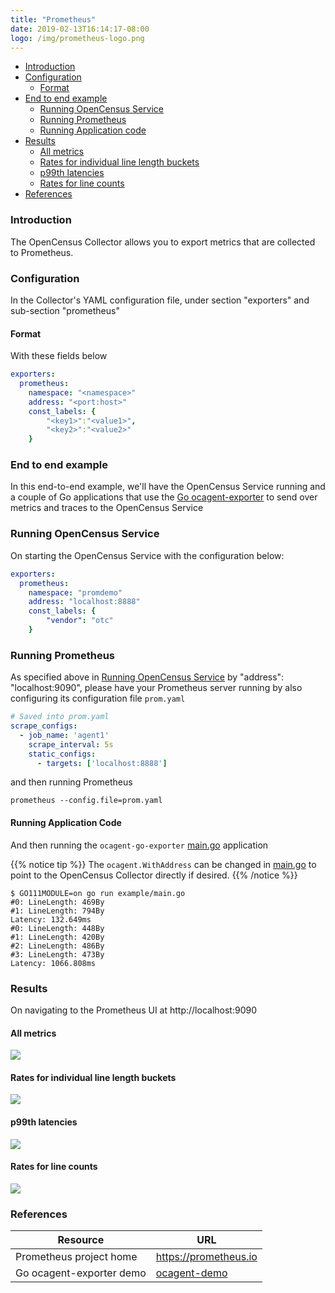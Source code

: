```yaml
---
title: "Prometheus"
date: 2019-02-13T16:14:17-08:00
logo: /img/prometheus-logo.png
---
```


- [Introduction](#introduction)
- [Configuration](#configuration)
    - [Format](#format)
- [End to end example](#end-to-end-example)
    - [Running OpenCensus Service](#running-opencensus-service)
    - [Running Prometheus](#running-prometheus)
    - [Running Application code](#running-application-code)
- [Results](#results)
    - [All metrics](#all-metrics)
    - [Rates for individual line length buckets](#rates-for-individual-line-length-buckets)
    - [p99th latencies](#p99th-latencies)
    - [Rates for line counts](#rates-for-line-counts)
- [References](#references)

### Introduction

The OpenCensus Collector allows you to export metrics that are collected to Prometheus.

### Configuration

In the Collector's YAML configuration file, under section "exporters" and sub-section "prometheus"

#### Format
With these fields below

```yaml
exporters:
  prometheus:
    namespace: "<namespace>"
    address: "<port:host>"
    const_labels: {
        "<key1>":"<value1>",
        "<key2>":"<value2>"
    }
```

### End to end example

In this end-to-end example, we'll have the OpenCensus Service running and a couple of Go applications
that use the [Go ocagent-exporter](/exporters/supported-exporters/go/ocagent)
to send over metrics and traces to the OpenCensus Service

### Running OpenCensus Service

On starting the OpenCensus Service with the configuration below:

```yaml
exporters:
  prometheus:
    namespace: "promdemo"
    address: "localhost:8888"
    const_labels: {
        "vendor": "otc"
    }
```

### Running Prometheus
As specified above in [Running OpenCensus Service](#running-opencensus-service) by "address": "localhost:9090", please have your Prometheus server running by also configuring
its configuration file `prom.yaml`
```yaml
# Saved into prom.yaml
scrape_configs:
  - job_name: 'agent1'
    scrape_interval: 5s
    static_configs:
      - targets: ['localhost:8888']
```

and then running Prometheus
```shell
prometheus --config.file=prom.yaml
```

#### Running Application Code

And then running the `ocagent-go-exporter` [main.go](/exporters/supported-exporters/go/ocagent/#end-to-end-example) application

{{% notice tip %}}
The `ocagent.WithAddress` can be changed in [main.go](/exporters/supported-exporters/go/ocagent/#end-to-end-example) to point to the OpenCensus Collector directly if desired.
{{% /notice %}}

```shell
$ GO111MODULE=on go run example/main.go
#0: LineLength: 469By
#1: LineLength: 794By
Latency: 132.649ms
#0: LineLength: 448By
#1: LineLength: 420By
#2: LineLength: 486By
#3: LineLength: 473By
Latency: 1066.808ms
```

### Results

On navigating to the Prometheus UI at http://localhost:9090

####  All metrics
![](/images/ocagent-exporter-prometheus-all-metrics.png)

#### Rates for individual line length buckets
![](/images/ocagent-exporter-prometheus-line_lengths-rate.png)

#### p99th latencies
![](/images/ocagent-exporter-prometheus-p99-latency.png)

#### Rates for line counts
![](/images/ocagent-exporter-prometheus-line_counts-rate.png)

### References

Resource|URL
---|---
Prometheus project home|https://prometheus.io
Go ocagent-exporter demo|[ocagent-demo](/exporters/supported-exporters/go/ocagent/#end-to-end-example)
